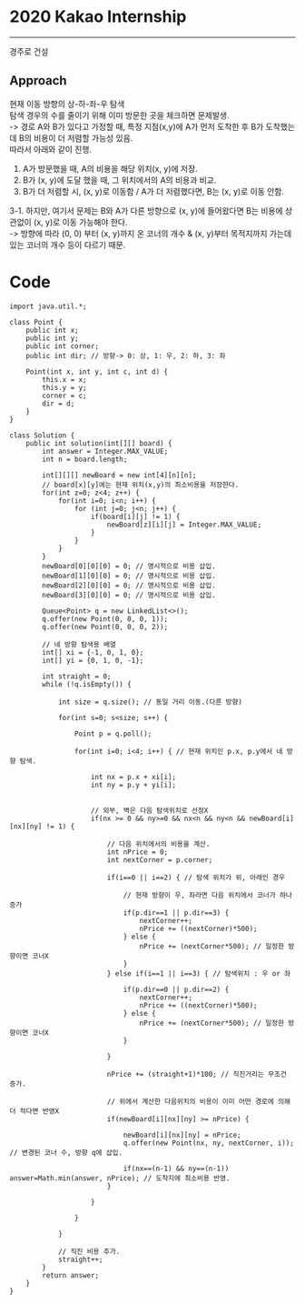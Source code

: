 [//]: # (# Intuition)
<!-- Describe your first thoughts on how to solve this problem. -->

# 2020 Kakao Internship
___
경주로 건설

## Approach
<!-- Describe your approach to solving the problem. -->
현재 이동 방향의 상-하-좌-우 탐색  
탐색 경우의 수를 줄이기 위해 이미 방문한 곳을 체크하면 문제발생.  
-> 경로 A와 B가 있다고 가정할 때, 특정 지점(x,y)에 A가 먼저 도착한 후 B가 도착했는데 B의 비용이 더 저렴할 가능성 있음.  
따라서 아래와 같이 진행.   
1. A가 방문했을 때, A의 비용을 해당 위치(x, y)에 저장.
2. B가 (x, y)에 도달 했을 때, 그 위치에서의 A의 비용과 비교.
3. B가 더 저렴할 시, (x, y)로 이동함 / A가 더 저렴했다면, B는 (x, y)로 이동 안함.     

3-1. 하지만, 여기서 문제는 B와 A가 다른 방향으로 (x, y)에 들어왔다면 B는 비용에 상관없이 (x, y)로 이동 가능해야 한다.  
-> 방향에 따라 (0, 0) 부터 (x, y)까지 온 코너의 개수 & (x, y)부터 목적지까지 가는데 있는 코너의 개수 등이 다르기 때문.



[//]: # (## Complexity)

[//]: # (- Time complexity: O&#40;4^N&#41;  )

<!-- Add your time complexity here, e.g. $$O(n)$$ -->

[//]: # (- Space complexity:)
<!-- Add your space complexity here, e.g. $$O(n)$$ -->

# Code
```
import java.util.*;

class Point {
    public int x;
    public int y;
    public int corner;
    public int dir; // 방향-> 0: 상, 1: 우, 2: 하, 3: 좌
    
    Point(int x, int y, int c, int d) {
        this.x = x;
        this.y = y;
        corner = c;
        dir = d;
    }
}

class Solution {
    public int solution(int[][] board) {
        int answer = Integer.MAX_VALUE;
        int n = board.length;
        
        int[][][] newBoard = new int[4][n][n];
        // board[x][y]에는 현재 위치(x,y)의 최소비용을 저장한다.
        for(int z=0; z<4; z++) {
            for(int i=0; i<n; i++) {
                for (int j=0; j<n; j++) {
                    if(board[i][j] != 1) {
                        newBoard[z][i][j] = Integer.MAX_VALUE;
                    }
                }
            }
        }
        newBoard[0][0][0] = 0; // 명시적으로 비용 삽입.
        newBoard[1][0][0] = 0; // 명시적으로 비용 삽입.
        newBoard[2][0][0] = 0; // 명시적으로 비용 삽입.
        newBoard[3][0][0] = 0; // 명시적으로 비용 삽입.
        
        Queue<Point> q = new LinkedList<>();
        q.offer(new Point(0, 0, 0, 1));
        q.offer(new Point(0, 0, 0, 2));
        
        // 네 방향 탐색용 배열
        int[] xi = {-1, 0, 1, 0};
        int[] yi = {0, 1, 0, -1};
        
        int straight = 0;
        while (!q.isEmpty()) {
            
            int size = q.size(); // 동일 거리 이동.(다른 방향)
            
            for(int s=0; s<size; s++) {
                
                Point p = q.poll();
                
                for(int i=0; i<4; i++) { // 현재 위치인 p.x, p.y에서 네 방향 탐색.
                    
                    int nx = p.x + xi[i];
                    int ny = p.y + yi[i];
                    
                    
                    // 외부, 벽은 다음 탐색위치로 선정X
                    if(nx >= 0 && ny>=0 && nx<n && ny<n && newBoard[i][nx][ny] != 1) {

                        // 다음 위치에서의 비용을 계산.
                        int nPrice = 0;
                        int nextCorner = p.corner;
                        
                        if(i==0 || i==2) { // 탐색 위치가 위, 아래인 경우

                            // 현재 방향이 우, 좌라면 다음 위치에서 코너가 하나 증가
                            if(p.dir==1 || p.dir==3) { 
                                nextCorner++;
                                nPrice += ((nextCorner)*500);
                            } else {
                                nPrice += (nextCorner*500); // 일정한 방향이면 코너X
                            }
                        } else if(i==1 || i==3) { // 탐색위치 : 우 or 좌

                            if(p.dir==0 || p.dir==2) {
                                nextCorner++;
                                nPrice += ((nextCorner)*500);
                            } else {
                                nPrice += (nextCorner*500); // 일정한 방향이면 코너X
                            }

                        }
                    
                        nPrice += (straight+1)*100; // 직진거리는 무조건 증가.
                    
                        // 위에서 계산한 다음위치의 비용이 이미 어떤 경로에 의해 더 적다면 반영X
                        if(newBoard[i][nx][ny] >= nPrice) {

                            newBoard[i][nx][ny] = nPrice;
                            q.offer(new Point(nx, ny, nextCorner, i)); // 변경된 코너 수, 방향 q에 삽입.
                            
                            if(nx==(n-1) && ny==(n-1)) answer=Math.min(answer, nPrice); // 도착지에 최소비용 반영.
                        }
                    
                    }
                    
                }
                
            }
                
            // 직진 비용 추가.
            straight++;
        }
        return answer;
    }
}
```